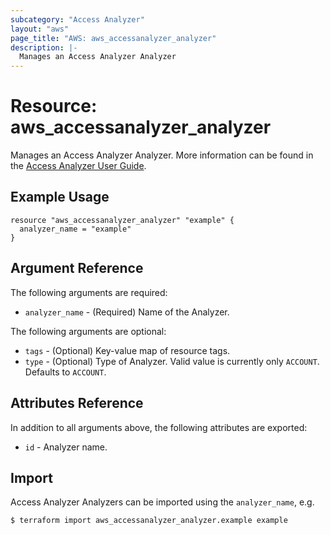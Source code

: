 ```yaml
---
subcategory: "Access Analyzer"
layout: "aws"
page_title: "AWS: aws_accessanalyzer_analyzer"
description: |-
  Manages an Access Analyzer Analyzer
---
```


# Resource: aws_accessanalyzer_analyzer

Manages an Access Analyzer Analyzer. More information can be found in the [Access Analyzer User Guide](https://docs.aws.amazon.com/IAM/latest/UserGuide/what-is-access-analyzer.html).

## Example Usage

```hcl
resource "aws_accessanalyzer_analyzer" "example" {
  analyzer_name = "example"
}
```

## Argument Reference

The following arguments are required:

* `analyzer_name` - (Required) Name of the Analyzer.

The following arguments are optional:

* `tags` - (Optional) Key-value map of resource tags.
* `type` - (Optional) Type of Analyzer. Valid value is currently only `ACCOUNT`. Defaults to `ACCOUNT`.

## Attributes Reference

In addition to all arguments above, the following attributes are exported:

* `id` - Analyzer name.

## Import

Access Analyzer Analyzers can be imported using the `analyzer_name`, e.g.

```
$ terraform import aws_accessanalyzer_analyzer.example example
```
